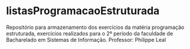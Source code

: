 # listasProgramacaoEstruturada
Repositório para armazenamento dos exercícios da matéria programação estruturada, exercícios realizados para o 2º período da faculdade de Bacharelado em Sistemas de Informação. Professor: Philippe Leal

